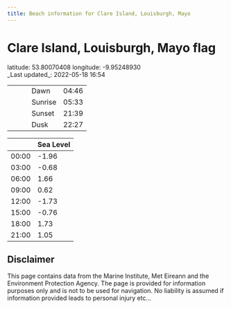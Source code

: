 ```yaml
---
title: Beach information for Clare Island, Louisburgh, Mayo
---
```

# Clare Island, Louisburgh, Mayo <span class="material-icons blue-flag">flag</span>

<div class="location-info">latitude: 53.80070408 longitude: -9.95248930</div>
<div class="met-eireann-warnings"></div>
_Last updated_: 2022-05-18 16:54

|   |   |   |   |   |
|---|---|---|---|---|
|   |   |   | Dawn  | 04:46 |
|   |   |   | Sunrise  | 05:33 |
|   |   |   | Sunset  | 21:39 |
|   |   |   | Dusk  | 22:27 |

<div></div>

|   | Sea Level  |
|---|---|
| 00:00 | -1.96 |
| 03:00 | -0.68 |
| 06:00 | 1.66 |
| 09:00 | 0.62 |
| 12:00 | -1.73 |
| 15:00 | -0.76 |
| 18:00 | 1.73 |
| 21:00 | 1.05 |

## Disclaimer

This page contains data from the Marine Institute,
Met Eireann and the Environment Protection Agency. The page is provided for
information purposes only and is not to be used for navigation. No liability
is assumed if information provided leads to personal injury etc...
